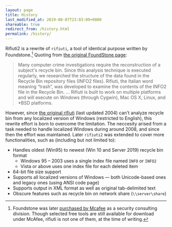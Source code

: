 ```yaml
---
layout: page
title: History
last_modified_at: 2019-08-07T23:03:09+0800
shareable: true
redirect_from: /history.html
permalink: /history/
---
```


Rifiuti2 is a rewrite of `rifiuti`, a tool of identical purpose written
by Foundstone.[^1] Quoting from [the original FoundStone page][1]:

> Many computer crime investigations require the reconstruction of
> a subject's recycle bin. Since this analysis technique is executed
> regularly, we researched the structure of the data found in the Recycle
> Bin repository files (INFO2 files). Rifiuti, the Italian word meaning
> &ldquo;trash&rdquo;, was developed to examine the contents of the INFO2 file in
> the Recycle Bin. &hellip; Rifiuti is built to work on multiple platforms
> and will execute on Windows (through Cygwin), Mac OS X, Linux, and
> \*BSD platforms.

However, since [the original rifiuti][3] (last updated 2004) can't analyze
recycle bin from any localized version of Windows (restricted to
English), this rewrite effort is born to overcome the limitation. The neccesity
arised from a task needed to handle localized Windows during around 2008,
and since then the effort was maintained. Later `rifiuti2` was extended to
cover more functionalities, such as (including but not limited to):

* Handles oldest (Win95) to newest (Win 10 and Server 2019) recycle bin format
  * Windows 95 &ndash; 2003 uses a single index file named `INFO` or `INFO2`
  * Vista or above uses one index file for each deleted item
* 64-bit file size support
* Supports all localized versions of Windows &mdash; both Unicode-based
  ones and legacy ones (using ANSI code page)
* Supports output in XML format as well as original tab-delimited text
* Obscure features such as recycle bin on network share
  (`\\server\share`)

[^1]: Foundstone was later [purchased by Mcafee][4] as a security consulting
      division. Though selected free tools are still available for download
      under McAfee, rifiuti is not one of them, at the <time
      datetime="{{ page.last_modified_at | date_to_xmlschema }}">time of writing</time>.

[1]: https://web.archive.org/web/20101121070625/http://www.foundstone.com/us/resources/proddesc/rifiuti.htm
[3]: https://sourceforge.net/projects/odessa/files/
[4]: https://www.mcafee.com/enterprise/en-us/services/foundstone-services.html
